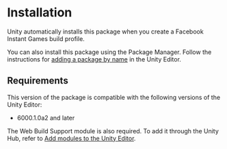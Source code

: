 # Installation

Unity automatically installs this package when you create a Facebook Instant Games build profile.

You can also install this package using the Package Manager. Follow the instructions for [adding a package by name](xref:upm-ui-quick) in the Unity Editor.

## Requirements

This version of the package is compatible with the following versions of the Unity Editor:

* 6000.1.0a2 and later

The Web Build Support module is also required. To add it through the Unity Hub, refer to [Add modules to the Unity Editor](https://docs.unity3d.com/hub/manual/AddModules.html).